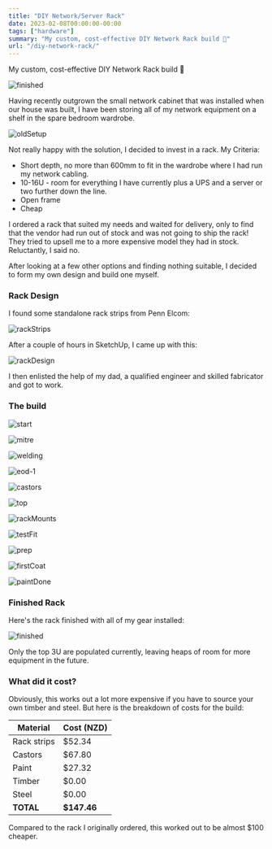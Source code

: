 ```yaml
---
title: "DIY Network/Server Rack"
date: 2023-02-08T00:00:00-00:00
tags: ["hardware"]
summary: "My custom, cost-effective DIY Network Rack build 🔧"
url: "/diy-network-rack/"
---
```

My custom, cost-effective DIY Network Rack build 🔧

![finished](/img/diy-rack/finished.jpg)

Having recently outgrown the small network cabinet that was installed when our house was built, I have been storing all of my network equipment on a shelf in the spare bedroom wardrobe.

![oldSetup](/img/diy-rack/old-setup.jpg "The old setup")

Not really happy with the solution, I decided to invest in a rack. My Criteria:

- Short depth, no more than 600mm to fit in the wardrobe where I had run my network cabling.
- 10-16U - room for everything I have currently plus a UPS and a server or two further down the line.
- Open frame
- Cheap

I ordered a rack that suited my needs and waited for delivery, only to find that the vendor had run out of stock and was not going to ship the rack! They tried to upsell me to a more expensive model they had in stock. Reluctantly, I said no.

After looking at a few other options and finding nothing suitable, I decided to form my own design and build one myself.

### Rack Design

I found some standalone rack strips from Penn Elcom:

![rackStrips](/img/diy-rack/rack-strips.png)

After a couple of hours in SketchUp, I came up with this:

![rackDesign](/img/diy-rack/rack-design.png)

I then enlisted the help of my dad, a qualified engineer and skilled fabricator and got to work.

### The build

![start](/img/diy-rack/start.jpeg "Started by 'de-rusting' a length of 25mm square tubing\. This particular length had been kept outside so needed some love.")

![mitre](/img/diy-rack/mitre.jpeg "Mitre cut and welded length for the top and bottom of the frame\.")

![welding](/img/diy-rack/welding.jpeg "Welding the top and bottom together\.")

![eod-1](/img/diy-rack/eod-1.jpeg "End of the first day - mostly finished frame\.")

![castors](/img/diy-rack/castors.jpeg "Start of the second day - Castors are now welded on and the timber for the top is picked out\.")

![top](/img/diy-rack/top.jpeg "Timber top cut and joined\. This is reclaimed [Rimu](https://en.wikipedia.org/wiki/Dacrydium_cupressinum?ref=scottmckendry.tech) timber\.")

![rackMounts](/img/diy-rack/rack-mounts.jpeg "Hex nuts welded to the frame for mounting the rack strips")

![testFit](/img/diy-rack/test-fit.jpeg "Rack strip test fit\.")

![prep](/img/diy-rack/prep.jpeg "Frame ready for paint\.")

![firstCoat](/img/diy-rack/first-coat.jpeg "First coat of paint\.")

![paintDone](/img/diy-rack/paint-done.jpeg "Frame painted and top test fit\.")

### Finished Rack

Here's the rack finished with all of my gear installed:

![finished](/img/diy-rack/finished.jpg)

Only the top 3U are populated currently, leaving heaps of room for more equipment in the future.

### What did it cost?

Obviously, this works out a lot more expensive if you have to source your own timber and steel. But here is the breakdown of costs for the build:

|**Material**|**Cost (NZD)**|
|---|---|
|Rack strips|$52.34|
|Castors|$67.80|
|Paint|$27.32|
|Timber|$0.00|
|Steel|$0.00|
|**TOTAL**|**$147.46**|

Compared to the rack I originally ordered, this worked out to be almost $100 cheaper.

